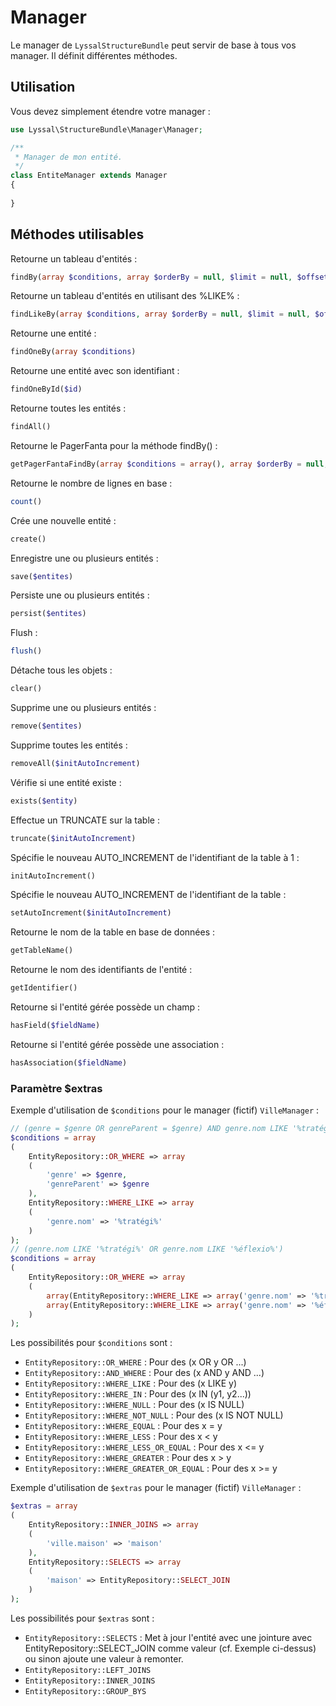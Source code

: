 # Manager

Le manager de `LyssalStructureBundle` peut servir de base à tous vos manager. Il définit différentes méthodes.


## Utilisation

Vous devez simplement étendre votre manager :

```php
use Lyssal\StructureBundle\Manager\Manager;

/**
 * Manager de mon entité.
 */
class EntiteManager extends Manager
{
    
}
```

## Méthodes utilisables

Retourne un tableau d'entités :
```php
findBy(array $conditions, array $orderBy = null, $limit = null, $offset = null, $extras = array())
```

Retourne un tableau d'entités en utilisant des %LIKE% :
```php
findLikeBy(array $conditions, array $orderBy = null, $limit = null, $offset = null)
```

Retourne une entité :
```php
findOneBy(array $conditions)
```

Retourne une entité avec son identifiant :
```php
findOneById($id)
```

Retourne toutes les entités :
```php
findAll()
```

Retourne le PagerFanta pour la méthode findBy() :
```php
getPagerFantaFindBy(array $conditions = array(), array $orderBy = null, $nombreResultatsParPage = 20, $currentPage = 1, array $extras = array())
```

Retourne le nombre de lignes en base :
```php
count()
```

Crée une nouvelle entité :
```php
create()
```

Enregistre une ou plusieurs entités :
```php
save($entites)
```

Persiste une ou plusieurs entités :
```php
persist($entites)
```

Flush :
```php
flush()
```

Détache tous les objets :
```php
clear()
```

Supprime une ou plusieurs entités :
```php
remove($entites)
```

Supprime toutes les entités :
```php
removeAll($initAutoIncrement)
```

Vérifie si une entité existe :
```php
exists($entity)
```

Effectue un TRUNCATE sur la table :
```php
truncate($initAutoIncrement)
```

Spécifie le nouveau AUTO_INCREMENT de l'identifiant de la table à 1 :
```php
initAutoIncrement()
```

Spécifie le nouveau AUTO_INCREMENT de l'identifiant de la table :
```php
setAutoIncrement($initAutoIncrement)
```

Retourne le nom de la table en base de données :
```php
getTableName()
```

Retourne le nom des identifiants de l'entité :
```php
getIdentifier()
```

Retourne si l'entité gérée possède un champ :
```php
hasField($fieldName)
```

Retourne si l'entité gérée possède une association :
```php
hasAssociation($fieldName)
```

### Paramètre $extras

Exemple d'utilisation de `$conditions` pour le manager (fictif) `VilleManager` :
```php
// (genre = $genre OR genreParent = $genre) AND genre.nom LIKE '%tratégi%'
$conditions = array
(
    EntityRepository::OR_WHERE => array
    (
        'genre' => $genre,
        'genreParent' => $genre
    ),
    EntityRepository::WHERE_LIKE => array
    (
        'genre.nom' => '%tratégi%'
    )
);
// (genre.nom LIKE '%tratégi%' OR genre.nom LIKE '%éflexio%')
$conditions = array
(
    EntityRepository::OR_WHERE => array
    (
        array(EntityRepository::WHERE_LIKE => array('genre.nom' => '%tratégi%')),
        array(EntityRepository::WHERE_LIKE => array('genre.nom' => '%éflexio%'))
    )
);
```
Les possibilités pour `$conditions` sont :
* `EntityRepository::OR_WHERE` : Pour des (x OR y OR ...)
* `EntityRepository::AND_WHERE` : Pour des (x AND y AND ...)
* `EntityRepository::WHERE_LIKE` : Pour des (x LIKE y)
* `EntityRepository::WHERE_IN` : Pour des (x IN (y1, y2...))
* `EntityRepository::WHERE_NULL` : Pour des (x IS NULL)
* `EntityRepository::WHERE_NOT_NULL` : Pour des (x IS NOT NULL)
* `EntityRepository::WHERE_EQUAL` : Pour des x = y
* `EntityRepository::WHERE_LESS` : Pour des x < y
* `EntityRepository::WHERE_LESS_OR_EQUAL` : Pour des x <= y
* `EntityRepository::WHERE_GREATER` : Pour des x > y
* `EntityRepository::WHERE_GREATER_OR_EQUAL` : Pour des x >= y


Exemple d'utilisation de `$extras` pour le manager (fictif) `VilleManager` :
```php
$extras = array
(
    EntityRepository::INNER_JOINS => array
    (
        'ville.maison' => 'maison'
    ),
    EntityRepository::SELECTS => array
    (
        'maison' => EntityRepository::SELECT_JOIN
    )
);
```
Les possibilités pour `$extras` sont :
* `EntityRepository::SELECTS` : Met à jour l'entité avec une jointure avec EntityRepository::SELECT_JOIN comme valeur (cf. Exemple ci-dessus) ou sinon ajoute une valeur à remonter.
* `EntityRepository::LEFT_JOINS`
* `EntityRepository::INNER_JOINS`
* `EntityRepository::GROUP_BYS`
